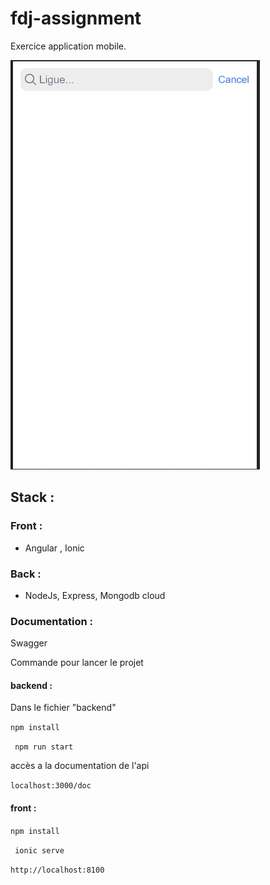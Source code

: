 # fdj-assignment

Exercice application mobile.

![Alt Text](https://github.com/Eric-ciccotti/fdj-assignment/blob/main/app.gif)


## Stack :
### Front : 
- Angular , Ionic
### Back : 
- NodeJs, Express, Mongodb cloud
### Documentation : 
Swagger

Commande pour lancer le projet

#### backend :
Dans le fichier "backend"

``npm install`` 

`` npm run start`` 

accès a la documentation de l'api

```localhost:3000/doc```

#### front :

``npm install`` 

`` ionic serve`` 

```http://localhost:8100```




